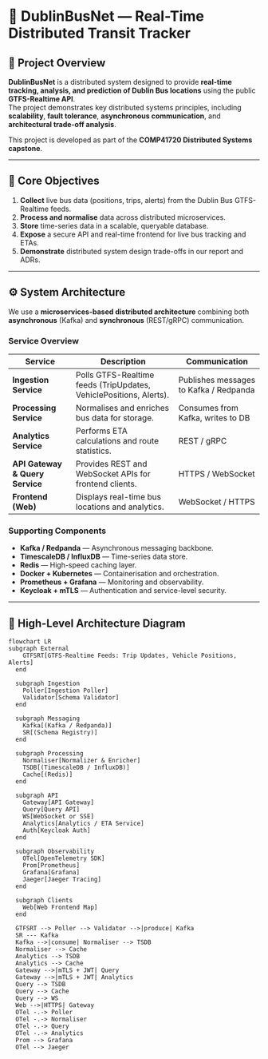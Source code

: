 # 🚌 DublinBusNet — Real-Time Distributed Transit Tracker

## 🎯 Project Overview
**DublinBusNet** is a distributed system designed to provide **real-time tracking, analysis, and prediction of Dublin Bus locations** using the public **GTFS-Realtime API**.  
The project demonstrates key distributed systems principles, including **scalability**, **fault tolerance**, **asynchronous communication**, and **architectural trade-off analysis**.

This project is developed as part of the **COMP41720 Distributed Systems capstone**.

---

## 🧩 Core Objectives

1. **Collect** live bus data (positions, trips, alerts) from the Dublin Bus GTFS-Realtime feeds.  
2. **Process and normalise** data across distributed microservices.  
3. **Store** time-series data in a scalable, queryable database.  
4. **Expose** a secure API and real-time frontend for live bus tracking and ETAs.  
5. **Demonstrate** distributed system design trade-offs in our report and ADRs.

---

## ⚙️ System Architecture

We use a **microservices-based distributed architecture** combining both **asynchronous** (Kafka) and **synchronous** (REST/gRPC) communication.

### **Service Overview**

| Service | Description | Communication |
|----------|--------------|----------------|
| **Ingestion Service** | Polls GTFS-Realtime feeds (TripUpdates, VehiclePositions, Alerts). | Publishes messages to Kafka / Redpanda |
| **Processing Service** | Normalises and enriches bus data for storage. | Consumes from Kafka, writes to DB |
| **Analytics Service** | Performs ETA calculations and route statistics. | REST / gRPC |
| **API Gateway & Query Service** | Provides REST and WebSocket APIs for frontend clients. | HTTPS / WebSocket |
| **Frontend (Web)** | Displays real-time bus locations and analytics. | WebSocket / HTTPS |

### **Supporting Components**

- **Kafka / Redpanda** — Asynchronous messaging backbone.  
- **TimescaleDB / InfluxDB** — Time-series data store.  
- **Redis** — High-speed caching layer.  
- **Docker + Kubernetes** — Containerisation and orchestration.  
- **Prometheus + Grafana** — Monitoring and observability.  
- **Keycloak + mTLS** — Authentication and service-level security.

---

## 🧱 High-Level Architecture Diagram
```mermaid
flowchart LR
subgraph External
    GTFSRT[GTFS-Realtime Feeds: Trip Updates, Vehicle Positions, Alerts]
  end

  subgraph Ingestion
    Poller[Ingestion Poller]
    Validator[Schema Validator]
  end

  subgraph Messaging
    Kafka[(Kafka / Redpanda)]
    SR[(Schema Registry)]
  end

  subgraph Processing
    Normaliser[Normalizer & Enricher]
    TSDB[(TimescaleDB / InfluxDB)]
    Cache[(Redis)]
  end

  subgraph API
    Gateway[API Gateway]
    Query[Query API]
    WS[WebSocket or SSE]
    Analytics[Analytics / ETA Service]
    Auth[Keycloak Auth]
  end

  subgraph Observability
    OTel[OpenTelemetry SDK]
    Prom[Prometheus]
    Grafana[Grafana]
    Jaeger[Jaeger Tracing]
  end

  subgraph Clients
    Web[Web Frontend Map]
  end

  GTFSRT --> Poller --> Validator -->|produce| Kafka
  SR --- Kafka
  Kafka -->|consume| Normaliser --> TSDB
  Normaliser --> Cache
  Analytics --> TSDB
  Analytics --> Cache
  Gateway -->|mTLS + JWT| Query
  Gateway -->|mTLS + JWT| Analytics
  Query --> TSDB
  Query --> Cache
  Query --> WS
  Web -->|HTTPS| Gateway
  OTel -.-> Poller
  OTel -.-> Normaliser
  OTel -.-> Query
  OTel -.-> Analytics
  Prom --> Grafana
  OTel --> Jaeger
```
